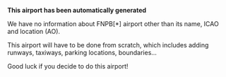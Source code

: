 **This airport has been automatically generated**

We have no information about FNPB[*] airport other than its name, ICAO and location (AO).

This airport will have to be done from scratch, which includes adding runways, taxiways, parking locations, boundaries...

Good luck if you decide to do this airport!